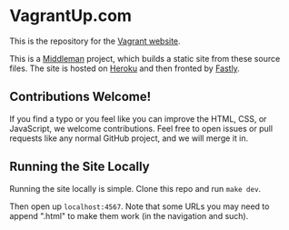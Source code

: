 # VagrantUp.com

This is the repository for the [Vagrant website](https://www.vagrantup.com).

This is a [Middleman](http://middlemanapp.com) project, which builds a static
site from these source files. The site is hosted on [Heroku](http://heroku.com)
and then fronted by [Fastly](https://www.fastly.com).

## Contributions Welcome!

If you find a typo or you feel like you can improve the HTML, CSS, or
JavaScript, we welcome contributions. Feel free to open issues or pull
requests like any normal GitHub project, and we will merge it in.

## Running the Site Locally

Running the site locally is simple. Clone this repo and run `make dev`.

Then open up `localhost:4567`. Note that some URLs you may need to append
".html" to make them work (in the navigation and such).
